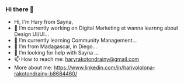 ### Hi there 👋

- Hi, I'm Hary from Sayna, 
- 🔭 I’m currently working on Digital Marketing et wanna learnng about Design UI/UI...
- 🌱 I’m currently learning Community Management...
- 👯 I’m from Madagascar, in Diego...
- 🤔 I’m looking for help with Sayna ...
- 📫 How to reach me: haryrakotondrainy@gmail.com
- More about me: https://www.linkedin.com/in/harivololona-rakotondrainy-b8684460/
